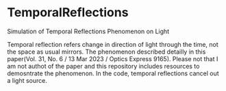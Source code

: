 # TemporalReflections
Simulation of Temporal Reflections Phenomenon on Light

Temporal reflection refers change in direction of light through the time, not the space as usual mirrors. The phenomenon described detailly in this paper(Vol. 31, No. 6 / 13 Mar 2023 / Optics Express 9165). Please not that I am not authot of the paper and this repository includes resources to demosntrate the phenomenon. In the code, temporal reflections cancel out a light source.
